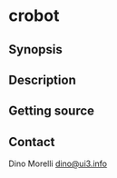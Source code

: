 # crobot


## Synopsis


## Description


## Getting source


## Contact

Dino Morelli <dino@ui3.info>
